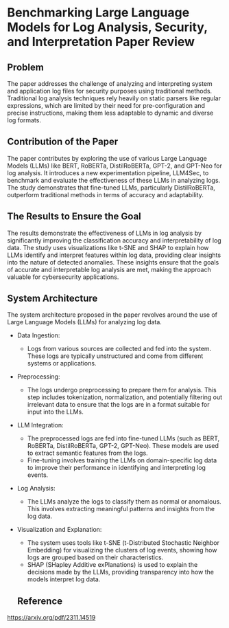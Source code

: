 # Benchmarking Large Language Models for Log Analysis, Security, and Interpretation Paper Review

## Problem
The paper addresses the challenge of analyzing and interpreting system and application log files for security purposes using traditional methods. Traditional log analysis techniques rely heavily on static parsers like regular expressions, which are limited by their need for pre-configuration and precise instructions, making them less adaptable to dynamic and diverse log formats.

## Contribution of the Paper
The paper contributes by exploring the use of various Large Language Models (LLMs) like BERT, RoBERTa, DistilRoBERTa, GPT-2, and GPT-Neo for log analysis. It introduces a new experimentation pipeline, LLM4Sec, to benchmark and evaluate the effectiveness of these LLMs in analyzing logs. The study demonstrates that fine-tuned LLMs, particularly DistilRoBERTa, outperform traditional methods in terms of accuracy and adaptability.


## The Results to Ensure the Goal
The results demonstrate the effectiveness of LLMs in log analysis by significantly improving the classification accuracy and interpretability of log data. The study uses visualizations like t-SNE and SHAP to explain how LLMs identify and interpret features within log data, providing clear insights into the nature of detected anomalies. These insights ensure that the goals of accurate and interpretable log analysis are met, making the approach valuable for cybersecurity applications.

## System Architecture
The system architecture proposed in the paper revolves around the use of Large Language Models (LLMs) for analyzing log data.
- Data Ingestion:
  - Logs from various sources are collected and fed into the system. These logs are typically unstructured and come from different systems or applications.
- Preprocessing:
  - The logs undergo preprocessing to prepare them for analysis. This step includes tokenization, normalization, and potentially filtering out irrelevant data to ensure that the logs are in a format suitable for input into the LLMs.
- LLM Integration:
  - The preprocessed logs are fed into fine-tuned LLMs (such as BERT, RoBERTa, DistilRoBERTa, GPT-2, GPT-Neo). These models are used to extract semantic features from the logs.
  - Fine-tuning involves training the LLMs on domain-specific log data to improve their performance in identifying and interpreting log events.
- Log Analysis:
  - The LLMs analyze the logs to classify them as normal or anomalous. This involves extracting meaningful patterns and insights from the log data.
- Visualization and Explanation:
  - The system uses tools like t-SNE (t-Distributed Stochastic Neighbor Embedding) for visualizing the clusters of log events, showing how logs are grouped based on their characteristics.
  - SHAP (SHapley Additive exPlanations) is used to explain the decisions made by the LLMs, providing transparency into how the models interpret log data.
    
  ## Reference

https://arxiv.org/pdf/2311.14519
